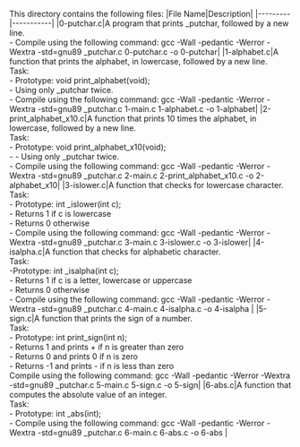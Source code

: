 This directory contains the following files:
|File Name|Description|
|---------|-----------|
|0-putchar.c|A program that prints _putchar, followed by a new line.<br> - Compile using the following command: gcc -Wall -pedantic -Werror -Wextra -std=gnu89 _putchar.c 0-putchar.c -o 0-putchar|
|1-alphabet.c|A function that prints the alphabet, in lowercase, followed by a new line. <br> Task: <br> - Prototype: void print_alphabet(void); <br> - Using only _putchar twice.<br> - Compile using the following command: gcc -Wall -pedantic -Werror -Wextra -std=gnu89 _putchar.c 1-main.c 1-alphabet.c -o 1-alphabet|
|2-print_alphabet_x10.c|A function that prints 10 times the alphabet, in lowercase, followed by a new line. <br> Task: <br> - Prototype: void print_alphabet_x10(void);<br> - - Using only _putchar twice.<br> - Compile using the following command: gcc -Wall -pedantic -Werror -Wextra -std=gnu89 _putchar.c 2-main.c 2-print_alphabet_x10.c -o 2-alphabet_x10|
|3-islower.c|A function that checks for lowercase character.<br> Task: <br> - Prototype: int _islower(int c); <br> - Returns 1 if c is lowercase <br> - Returns 0 otherwise <br> - Compile using the following command: gcc -Wall -pedantic -Werror -Wextra -std=gnu89 _putchar.c 3-main.c 3-islower.c -o 3-islower|
|4-isalpha.c|A function that checks for alphabetic character. <br>Task: <br>-Prototype: int _isalpha(int c);<br> - Returns 1 if c is a letter, lowercase or uppercase <br> - Returns 0 otherwise <br> - Compile using the following command: gcc -Wall -pedantic -Werror -Wextra -std=gnu89 _putchar.c 4-main.c 4-isalpha.c -o 4-isalpha |
|5-sign.c|A function that prints the sign of a number. <br> Task: <br> - Prototype: int print_sign(int n); <br> - Returns 1 and prints + if n is greater than zero <br> - Returns 0 and prints 0 if n is zero <br> - Returns -1 and prints - if n is less than zero <br>Compile using the following command: gcc -Wall -pedantic -Werror -Wextra -std=gnu89 _putchar.c 5-main.c 5-sign.c -o 5-sign|
|6-abs.c|A function that computes the absolute value of an integer.<br> Task: <br> - Prototype: int _abs(int);<br> - Compile using the following command: gcc -Wall -pedantic -Werror -Wextra -std=gnu89 _putchar.c 6-main.c 6-abs.c -o 6-abs |
